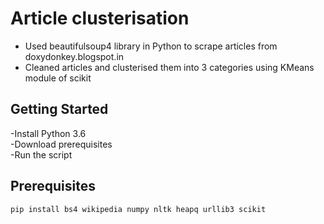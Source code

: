 # Article clusterisation    
- Used beautifulsoup4 library in Python to scrape articles from doxydonkey.blogspot.in    
- Cleaned articles and clusterised them into 3 categories using KMeans module of scikit       

## Getting Started

  
  
-Install Python 3.6   
-Download prerequisites    
-Run the script    


## Prerequisites   

```
pip install bs4 wikipedia numpy nltk heapq urllib3 scikit   